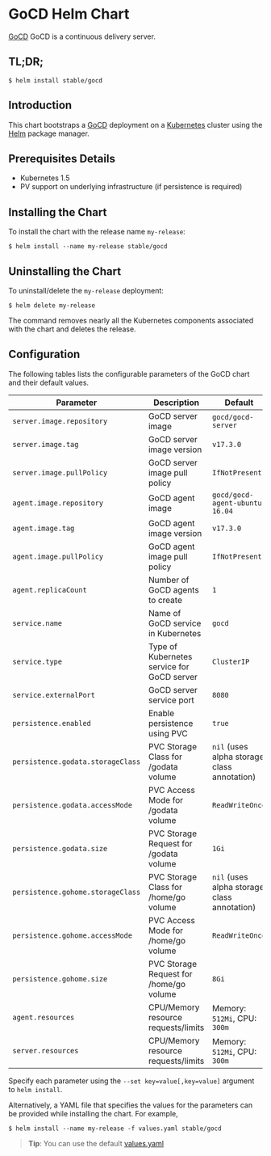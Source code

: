 # GoCD Helm Chart

[GoCD](https://www.gocd.io/) GoCD is a continuous delivery server.

## TL;DR;

```console
$ helm install stable/gocd
```

## Introduction

This chart bootstraps a [GoCD](https://www.gocd.io) deployment on a [Kubernetes](https://kubernetes.io) cluster using the [Helm](https://helm.sh) package manager.

## Prerequisites Details

* Kubernetes 1.5
* PV support on underlying infrastructure (if persistence is required)

## Installing the Chart

To install the chart with the release name `my-release`:

```console
$ helm install --name my-release stable/gocd
```

## Uninstalling the Chart

To uninstall/delete the `my-release` deployment:

```console
$ helm delete my-release
```

The command removes nearly all the Kubernetes components associated with the chart and deletes the release.

## Configuration

The following tables lists the configurable parameters of the GoCD chart and their default values.

| Parameter               | Description                           | Default                                                    |
| ----------------------- | ----------------------------------    | ---------------------------------------------------------- |
| `server.image.repository` | GoCD server image | `gocd/gocd-server` |
| `server.image.tag` | GoCD server image version | `v17.3.0` |
| `server.image.pullPolicy` | GoCD server image pull policy | `IfNotPresent` |
| `agent.image.repository` | GoCD agent image | `gocd/gocd-agent-ubuntu-16.04` |
| `agent.image.tag` | GoCD agent image version | `v17.3.0` |
| `agent.image.pullPolicy` | GoCD agent image pull policy | `IfNotPresent` |
| `agent.replicaCount` | Number of GoCD agents to create | `1` |
| `service.name` | Name of GoCD service in Kubernetes | `gocd` |
| `service.type` | Type of Kubernetes service for GoCD server | `ClusterIP` |
| `service.externalPort` | GoCD server service port | `8080` |
| `persistence.enabled`                | Enable persistence using PVC             | `true` |
| `persistence.godata.storageClass`    | PVC Storage Class for /godata volume      | `nil` (uses alpha storage class annotation)  |
| `persistence.godata.accessMode`      | PVC Access Mode for /godata volume        | `ReadWriteOnce`|
| `persistence.godata.size`            | PVC Storage Request for /godata volume    | `1Gi` |
| `persistence.gohome.storageClass` | PVC Storage Class for /home/go volume   | `nil` (uses alpha storage class annotation)   |
| `persistence.gohome.accessMode`   | PVC Access Mode for /home/go volume     | `ReadWriteOnce`   |
| `persistence.gohome.size`         | PVC Storage Request for /home/go volume | `8Gi`  |
| `agent.resources`                          | CPU/Memory resource requests/limits      | Memory: `512Mi`, CPU: `300m`|
| `server.resources`                          | CPU/Memory resource requests/limits      | Memory: `512Mi`, CPU: `300m`|


Specify each parameter using the `--set key=value[,key=value]` argument to `helm install`.

Alternatively, a YAML file that specifies the values for the parameters can be provided while installing the chart. For example,

```console
$ helm install --name my-release -f values.yaml stable/gocd
```

> **Tip**: You can use the default [values.yaml](values.yaml)
